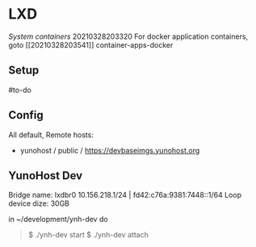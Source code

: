 # LXD
*System containers* 20210328203320
For docker application containers, goto [[20210328203541]] container-apps-docker

## Setup
#to-do

## Config
All default,
Remote hosts:
- yunohost / public / https://devbaseimgs.yunohost.org

## YunoHost Dev
Bridge name: lxdbr0   10.156.218.1/24 | fd42:c76a:9381:7448::1/64
Loop device dize: 30GB

in ~/development/ynh-dev do
> $ ./ynh-dev start
> $ ./ynh-dev attach
